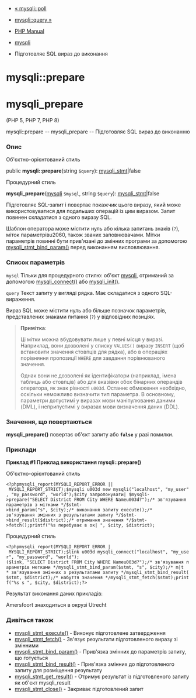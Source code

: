 - [« mysqli::poll](mysqli.poll.md)
- [mysqli::query »](mysqli.query.md)

- [PHP Manual](index.md)
- [mysqli](class.mysqli.md)
- Підготовляє SQL вираз до виконання

# mysqli::prepare

# mysqli_prepare

(PHP 5, PHP 7, PHP 8)

mysqli::prepare -- mysqli_prepare -- Підготовляє SQL вираз до
виконанню

### Опис

Об'єктно-орієнтований стиль

public **mysqli::prepare**(string `$query`):
[mysqli_stmt](class.mysqli-stmt.md)\|false

Процедурний стиль

**mysqli_prepare**([mysqli](class.mysqli.md) `$mysql`, string
`$query`): [mysqli_stmt](class.mysqli-stmt.md)\|false

Підготовляє SQL-запит і повертає покажчик цього виразу,
який може використовуватися для подальших операцій із цим виразом.
Запит повинен складатися з одного виразу SQL.

Шаблон оператора може містити нуль або кілька запитань
знаків (`?`), міток параметрівu2060, також званих заповнювачами. Мітки
параметрів повинні бути прив'язані до змінних програми за допомогою
[mysqli_stmt_bind_param()](mysqli-stmt.bind-param.md) перед
виконанням висловлювання.

### Список параметрів

`mysql`
Тільки для процедурного стилю: об'єкт [mysqli](class.mysqli.md),
отриманий за допомогою [mysqli_connect()](function.mysqli-connect.md)
або [mysqli_init()](mysqli.init.md).

`query`
Текст запиту у вигляді рядка. Має складатися з одного SQL-вираження.

Вираз SQL може містити нуль або більше позначок параметрів,
представлених знаками питання (`?`) у відповідних позиціях.

> **Примітка**:
>
> Ці мітки можна вбудовувати лише у певні місця у виразі.
> Наприклад, вони дозволені у списку `VALUES()` виразу `INSERT` (щоб
> встановити значення стовпців для рядка), або в операціях порівняння
> пропозиції `WHERE` для завдання порівнюваного значення.
>
> Однак вони не дозволені як ідентифікатори (наприклад, імена
> таблиць або стовпців) або для вказівки обох бінарних операндів
> оператора, як знак рівності `u003d`. Останнє обмеження
> необхідно, оскільки неможливо визначити тип параметра. В основному,
> параметри допустимі у виразах мови маніпулювання даними (DML),
> і неприпустимі у виразах мови визначення даних (DDL).

### Значення, що повертаються

**mysqli_prepare()** повертає об'єкт запиту або **`false`** у разі
помилки.

### Приклади

**Приклад #1 Приклад використання **mysqli::prepare()****

Об'єктно-орієнтований стиль

`<?phpmysqli_report(MYSQLI_REPORT_ERROR || MYSQLI_REPORT_STRICT);$mysqli u003d new mysqli("localhost", "my_user", "my_password", "world");$city запропонувати| $mysqli->prepare("SELECT District FROM City WHERE Nameu003d?");/* зв'язування параметрів з мітками */$stmt->bind_param("s", $city);/* виконання запиту execute();/* зв'язування змінних з результатами запиту */$stmt->bind_result($district);/* отримання значення */$stmt->fetch();printf("%s перебуває в ок|
", $city, $district); `

Процедурний стиль

` <?phpmysqli_report(MYSQLI_REPORT_ERROR | MYSQLI_REPORT_STRICT);$link u003d mysqli_connect("localhost", "my_user", "my_password", "world"); ($link, "SELECT District FROM City WHERE Nameu003d?");/* зв'язування параметрів метками */mysqli_stmt_bind_param($stmt, "s", $city);/* m|t * зв'язування змінних з результатами запиту */mysqli_stmt_bind_result($stmt, $district);/* набуття значення */mysqli_stmt_fetch($stmt);printf("%s s
", $city, $district);?> `

Результат виконання даних прикладів:

Amersfoort знаходиться в окрузі Utrecht

### Дивіться також

- [mysqli_stmt_execute()](mysqli-stmt.execute.md) - Виконує
підготовлене затвердження
- [mysqli_stmt_fetch()](mysqli-stmt.fetch.md) - Зв'язує результати
підготовленого виразу зі змінними
- [mysqli_stmt_bind_param()](mysqli-stmt.bind-param.md) - Прив'язка
змінних до параметрів запиту, що готується
- [mysqli_stmt_bind_result()](mysqli-stmt.bind-result.md) - Прив'язка
змінних до підготовленого запиту для розміщення результату
- [mysqli_stmt_get_result()](mysqli-stmt.get-result.md) - Отримує
результат із підготовленого запиту як об'єкт mysqli_result
- [mysqli_stmt_close()](mysqli-stmt.close.md) - Закриває
підготовлений запит
